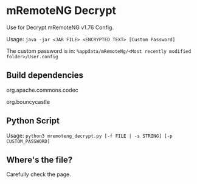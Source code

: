 # mRemoteNG Decrypt

Use for Decrypt mRemoteNG v1.76 Config.

Usage: `java -jar <JAR FILE> <ENCRYPTED TEXT> [Custom Password]`

The custom password is in: `%appdata/mRemoteNg/<Most recently modified folder>/User.config`

## Build dependencies

org.apache.commons.codec

org.bouncycastle

## Python Script

Usage: `python3 mremoteng_decrypt.py [-f FILE | -s STRING] [-p CUSTOM_PASSWORD]`

## Where's the file?

Carefully check the page.
